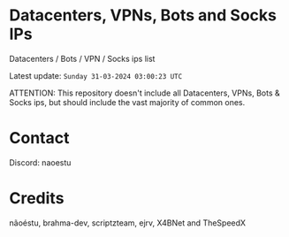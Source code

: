 # Datacenters, VPNs, Bots and Socks IPs
 
Datacenters / Bots / VPN / Socks ips list

Latest update: `Sunday 31-03-2024 03:00:23 UTC` 

ATTENTION: This repository doesn't include all Datacenters, VPNs, Bots & Socks ips, 
but should include the vast majority of common ones.

# Contact
Discord: naoestu

# Credits
nãoéstu, brahma-dev, scriptzteam, ejrv, X4BNet and TheSpeedX
